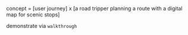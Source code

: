 concept = [user journey] x [a road tripper planning a route with a digital map for scenic stops]

demonstrate via `walkthrough`
